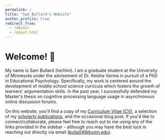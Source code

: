 ```yaml
---
permalink: /
title: "Sam Bullard's Website"
author_profile: true
redirect_from: 
  - /about/
  - /about.html
---
```


# Welcome! 👋

My name is Sam Bullard (he/him). I am a graduate student at the University of Minnesota under the advisement of Dr. Keisha Varma in pursuit of a PhD in Educational Psychology. Specifically, my work is centered around the development of middle school science curricula which fosters the growth of learners' argumentation skills. In the past year, I successfully defended my Master's thesis on cognitive processing language usage in asynchronous online discussion forums.

On this website, you'll find a copy of my [Curriculum Vitae (CV)](https://bulla049.github.io//files/Bullard_CV_April2024.pdf), a selection of my [scholarly publications](https://bulla049.github.io//publications/), and the occasional blog post. If you'd like to connect/collaborate, please feel free to reach out to me using any of the links provided in the sidebar - although you may have the best luck in reaching out directly via email (bulla049@umn.edu).
